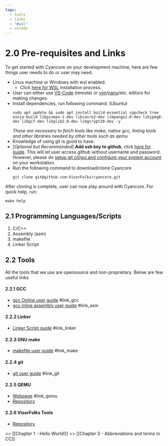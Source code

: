 ```yaml
---
tags:
  - tools
  - links
  - "#wsl"
  - vscode
---
```

# 2.0 Pre-requisites and Links
To get started with Cyancore on your development machine, here are few things user needs to do or user may need.

- Linux machine or Windows with wsl enabled.
  - Click [here for WSL](https://docs.microsoft.com/en-us/windows/wsl/install) installation process.
- User can either use [VS-Code](https://code.visualstudio.com/) (remote) or [vim](https://www.vim.org/)/[nano](https://www.nano-editor.org/)/etc. editors for making changes.
- Install dependencies, run following command: (Ubuntu)
    ```shell
    sudo apt update && sudo apt install build-essential cppcheck tree ninja-build libpixman-1-dev libcairo2-dev libpango1.0-dev libjpeg8-dev libgif-dev libglib2.0-dev libgcrypt20-dev -y
    ```
    _These are necessary to fetch tools like make, native gcc, linting tools and other libraries needed by other tools such as qemu._
- Knowledge of using git is good to have.
- [_Optional but Recommended_] **Add ssh key to github**, click [here for guide](https://docs.github.com/en/authentication/connecting-to-github-with-ssh/adding-a-new-ssh-key-to-your-github-account). This will let user access github without username and password. However, please do [setup git cli/gui and configure your system account](https://docs.github.com/en/get-started/quickstart/set-up-git) on your workstation.
- Run the following command to download/clone Cyancore
	```shell
	git clone git@github.com:VisorFolks/cyancore.git
	```

After cloning is complete, user can now play around with Cyancore.
For quick help, run:
```shell
make help
```

## 2.1 Programming Languages/Scripts
1. C/C++
2. Assembly (asm)
3. makefile
4. Linker Script

## 2.2 Tools
All the tools that we use are opensource and non-proprietary. Below are few useful links

#### 2.2.1 GCC
- [gcc Online user guide](https://gcc.gnu.org/onlinedocs/) #link_gcc
- [gcc inline assembly user guide](https://gcc.gnu.org/onlinedocs/gcc/Using-Assembly-Language-with-C.html) #link_asm

#### 2.2.2 Linker
- [Linker Script guide](https://ftp.gnu.org/old-gnu/Manuals/ld-2.9.1/html_chapter/ld_3.html) #link_linker

#### 2.2.3 GNU make
- [makefile user guide](https://www.gnu.org/software/make/manual/make.html) #link_make 

#### 2.2.4 git
- [git user guide](https://git-scm.com/docs/user-manual.html) #link_git

#### 2.2.5 QEMU
- [Webpage](https://www.qemu.org/) #link_qemu
- [Repository](https://gitlab.com/qemu-project/qemu)
#### 2.2.6 VisorFolks Tools
- [Repository](https://github.com/orgs/VisorFolks/repositories)

<< [[Chapter 1 - Hello World!]]
\>> [[Chapter 3 - Abbreviations and terms in CC]]